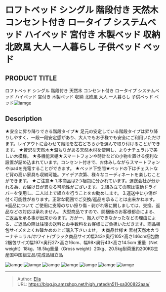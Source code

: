 # ロフトベッド シングル 階段付き 天然木 コンセント付き ロータイプ システムベッド ハイベッド 宮付き 木製ベッド 収納 北欧風 大人 一人暮らし 子供ベッド ベッド


## PRODUCT TITLE 

ロフトベッド シングル 階段付き 天然木 コンセント付き ロータイプ システムベッド ハイベッド 宮付き 木製ベッド 収納 北欧風 大人 一人暮らし 子供ベッド ベッド![iamge](nan)

## Description

★安全に昇り降りできる階段タイプ★
足元の安定している階段タイプは昇り降りしやすく、一段一段安定感があり、大人でもお子様でも安全にご利用いただけます。レイアウトに合わせて階段を左右どちらかを選んで取り付けることができます。
★贅沢な天然木★温もりがある天然木材を使用し、よりナチュラルで美しい木模様。
★多機能宮棚★スマートフォンや時計などの小物を置ける便利な設置が詰め込まれています。コンセント付きで、お休みしながらスマートフォンやipadを充電することができます。
★ベッド下空間★ベッドの下はチェストなど背の高い家具も収納可能。アイデア次第、様々なコーディネートを楽しむことができます。
★ご注意★
1.本商品は2つ梱包に分かれています。運送会社が分かれる為、お届け日が異なる可能性がございます。                                                                                                                                                                   2.組み立ての際は電動ドライバーを使用し、二人以上で組立を行うことをお勧めします。
3.運送中に小傷が付く可能性があります。正常な範囲でご交換/返品を承ることは出来かねます。
※返品について
ご使用に支障のない擦り傷・剥がれ等に関しましては、交換、返品などの対応は承れません。
大型商品ですので、開梱後のお客様都合による、ご返品を承る事が出来かねます。万が一、搬入ができなかったなどの理由による、ご返品の際は往復の送料とお手数料をお客様にご負担いただきます。商品梱包サイズをよくお確かめの上ご購入下さいませ。
★商品仕様★
素材天然木カラーナチュラル/ホワイト/ブラック商品サイズ幅243×奥行105×高さ146cm梱包数2梱包サイズ幅197×奥行27×高さ16cm、幅98×奥行43×高さ14.5cm
重量（Net weight）18kg、18.5kg重量（Gross weight）20kg、20.5kg耐荷重約200KG生産国中国組立品/完成品組立品




![iamge](nan)
![iamge](nan)
![iamge](nan)
![iamge](nan)
![iamge](nan)
![iamge](nan)
![iamge](nan)


---

> Author: [Ella](https://blog.jp.amzshop.net/)  
> URL: https://blog.jp.amzshop.net/high_rated/n511-sa300822aaa/  

